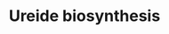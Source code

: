 ---
annotations:
- id: PW:0000002
  parent: classic metabolic pathway
  type: Pathway Ontology
  value: classic metabolic pathway
authors:
- Thomas
- MaintBot
- Pjaiswal
- AlexanderPico
- Egonw
- MirellaKalafati
description: Based on [http://pathway.gramene.org/RICE/NEW-IMAGE?type=PATHWAY&amp;object=URSIN-PWY&amp;detail-level=2&amp;detail-level=3
  original gramene pathway].  Nitrogen is frequently the limiting nutrient for growth
  of many crop plants. Legumes solved this problem by establishing a symbiotic relationship
  with bacteria from the genus Bradyrhizobium, which contain the enzyme nitrogenase.
  Nitrogenase catalyzes the conversion of atmospheric dinitrogen to ammonia, which
  can be used to meet the plant's metabolic nitrogen requirements.  Before the fixed
  nitrogen can be used by the plant, it must be converted into organic forms that
  can be transported throughout the plant and further metabolized. There are two major
  forms of organic nitrogen compounds that can be transported - amides (such as L-asparagine
  and L-glutamine ) and ureides (such as allantoin and allantoate ). Temperate-region
  legumes, such as pea, are amide exporters, while legumes of tropical origin, such
  as soybean, kidney bean, and peanut, export nitrogen in the forms of ureides. Isotope-labeling
  studies performed with tropical legumes demonstrate that ammonia produced from dinitrogen
  reduction is rapidly converted into allantoin and allantoate [ Ohyama78 ], and that
  up to 95% of the nitrogen in the xylem sap in nodulated soybeans is in the form
  of ureides [ Schubert81 ].  The ammonia generated by the bacteria is first converted
  into the amino acid L-glutamine and then incorporated into inosine-5'-phosphate
  (IMP), a purine synthesized de novo during nitrogen fixation by roots (see purine
  nucleotides de novo biosynthesis II ).
last-edited: 2019-09-17
organisms:
- Oryza sativa
redirect_from:
- /index.php/Pathway:WP617
- /instance/WP617
revision: null
schema-jsonld:
- '@context': https://schema.org/
  '@id': https://wikipathways.github.io/pathways/WP617.html
  '@type': Dataset
  creator:
    '@type': Organization
    name: WikiPathways
  description: Based on [http://pathway.gramene.org/RICE/NEW-IMAGE?type=PATHWAY&amp;object=URSIN-PWY&amp;detail-level=2&amp;detail-level=3
    original gramene pathway].  Nitrogen is frequently the limiting nutrient for growth
    of many crop plants. Legumes solved this problem by establishing a symbiotic relationship
    with bacteria from the genus Bradyrhizobium, which contain the enzyme nitrogenase.
    Nitrogenase catalyzes the conversion of atmospheric dinitrogen to ammonia, which
    can be used to meet the plant's metabolic nitrogen requirements.  Before the fixed
    nitrogen can be used by the plant, it must be converted into organic forms that
    can be transported throughout the plant and further metabolized. There are two
    major forms of organic nitrogen compounds that can be transported - amides (such
    as L-asparagine and L-glutamine ) and ureides (such as allantoin and allantoate
    ). Temperate-region legumes, such as pea, are amide exporters, while legumes of
    tropical origin, such as soybean, kidney bean, and peanut, export nitrogen in
    the forms of ureides. Isotope-labeling studies performed with tropical legumes
    demonstrate that ammonia produced from dinitrogen reduction is rapidly converted
    into allantoin and allantoate [ Ohyama78 ], and that up to 95% of the nitrogen
    in the xylem sap in nodulated soybeans is in the form of ureides [ Schubert81
    ].  The ammonia generated by the bacteria is first converted into the amino acid
    L-glutamine and then incorporated into inosine-5'-phosphate (IMP), a purine synthesized
    de novo during nitrogen fixation by roots (see purine nucleotides de novo biosynthesis
    II ).
  keywords:
  - 5-hydroxy-2-oxo-4-ureido-2,5-dihydro-1H imidazole-5-carboxylate
  - 5-hydroxyisourate
  - Allantoic acid
  - Allantoin
  - CO2
  - H2O
  - H2O2
  - IMP dehydrogenase
  - Inosine-5'-phosphate
  - NAD+
  - NADH
  - O2
  - Phosphate
  - Ribose 1-phosphate
  - Urate
  - Urate oxidase
  - Xanthine
  - Xanthine dehydrogenase
  - Xanthosine
  - xanthosine-5-phosphate
  license: CC0
  name: Ureide biosynthesis
seo: CreativeWork
title: Ureide biosynthesis
wpid: WP617
---